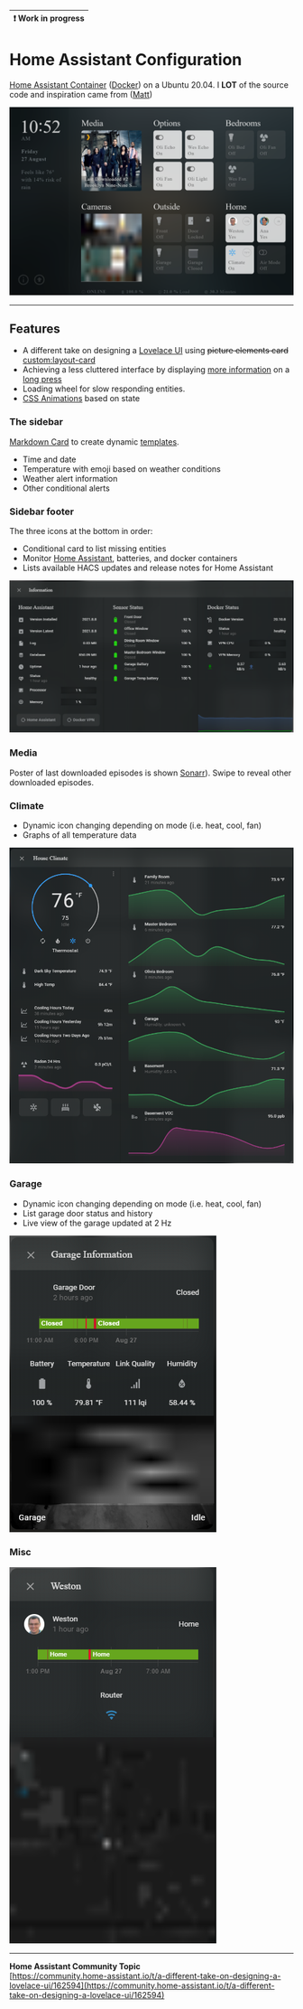 | :exclamation:  Work in progress         |
|-----------------------------------------|

# Home Assistant Configuration

[Home Assistant Container](https://www.home-assistant.io/installation/#compare-installation-methods) ([Docker](https://hub.docker.com/r/homeassistant/home-assistant)) on a Ubuntu 20.04. I **LOT** of the source code and inspiration came from ([Matt](https://github.com/matt8707/hass-config)) 

![screenshot](https://raw.githubusercontent.com/wjbridge/home_assistant/master/www/img/screenshot.png)

---

## Features

* A different take on designing a [Lovelace UI](https://www.home-assistant.io/lovelace/) using <s>picture elements card</s> [custom:layout-card](https://github.com/thomasloven/lovelace-layout-card)
* Achieving a less cluttered interface by displaying [more information](https://github.com/thomasloven/hass-browser_mod#popup) on a [long press](https://www.home-assistant.io/lovelace/picture-elements/#hold_action)
* Loading wheel for slow responding entities.
* [CSS Animations](https://www.w3schools.com/css/css3_animations.asp) based on state

### The sidebar

[Markdown Card](https://www.home-assistant.io/lovelace/markdown/) to create dynamic [templates](https://www.home-assistant.io/docs/configuration/templating/).

* Time and date
* Temperature with emoji based on weather conditions
* Weather alert information
* Other conditional alerts

### Sidebar footer

The three icons at the bottom in order:

* Conditional card to list missing entities
* Monitor [Home Assistant](https://home-assistant.io/), batteries, and docker containers
* Lists available HACS updates and release notes for Home Assistant

![info](https://raw.githubusercontent.com/wjbridge/home_assistant/master/www/img/info.png)

### Media

Poster of last downloaded episodes is shown [Sonarr](https://github.com/Sonarr/Sonarr)). Swipe to reveal other downloaded episodes.

### Climate

* Dynamic icon changing depending on mode (i.e. heat, cool, fan)
* Graphs of all temperature data

![climate](https://raw.githubusercontent.com/wjbridge/home_assistant/master/www/img/climate.png)

### Garage

* Dynamic icon changing depending on mode (i.e. heat, cool, fan)
* List garage door status and history
* Live view of the garage updated at 2 Hz

![garage](https://raw.githubusercontent.com/wjbridge/home_assistant/master/www/img/garage.png)

### Misc
![person](https://raw.githubusercontent.com/wjbridge/home_assistant/master/www/img/person.png)

***

**Home Assistant Community Topic**  
[https://community.home-assistant.io/t/a-different-take-on-designing-a-lovelace-ui/162594](https://community.home-assistant.io/t/a-different-take-on-designing-a-lovelace-ui/162594)